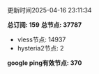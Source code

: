 更新时间2025-04-16 23:11:34

**总订阅: 159**
**总节点: 37787**
- vless节点: 14937
- hysteria2节点: 2

**google ping有效节点: 370**
